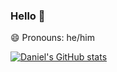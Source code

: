 ### Hello 👋

😄 Pronouns: he/him


[![Daniel's GitHub stats](https://github-readme-stats.vercel.app/api?username=daniel-haugen&theme=nord)](https://github.com/daniel-haugen/github-readme-stats)







<!--
**daniel-haugen/daniel-haugen** is a ✨ _special_ ✨ repository because its `README.md` (this file) appears on your GitHub profile.

Here are some ideas to get you started:

- 🔭 I’m currently working on ...
- 🌱 I’m currently learning ...
- 👯 I’m looking to collaborate on ...
- 🤔 I’m looking for help with ...
- 💬 Ask me about ...
- 📫 How to reach me: ...
- 😄 Pronouns: ...
- ⚡ Fun fact: ...
-->
